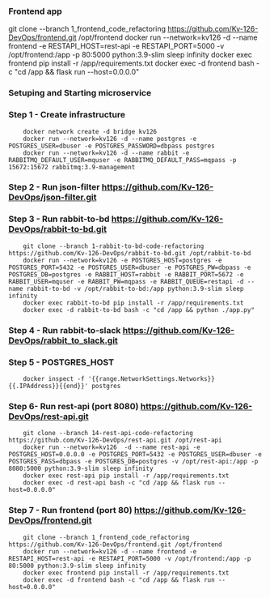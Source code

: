 ### Frontend app

git clone --branch 1_frontend_code_refactoring https://github.com/Kv-126-DevOps/frontend.git /opt/frontend
docker run --network=kv126 -d --name frontend -e RESTAPI_HOST=rest-api -e RESTAPI_PORT=5000 -v /opt/frontend:/app -p 80:5000 python:3.9-slim sleep infinity
docker exec frontend pip install -r /app/requirements.txt
docker exec -d frontend bash -c "cd /app && flask run --host=0.0.0.0"

### Setuping and Starting microservice

### Step 1 - Create infrastructure

		docker network create -d bridge kv126
		docker run --network=kv126 -d --name postgres -e POSTGRES_USER=dbuser -e POSTGRES_PASSWORD=dbpass postgres
		docker run --network=kv126 -d --name rabbit -e RABBITMQ_DEFAULT_USER=mquser -e RABBITMQ_DEFAULT_PASS=mqpass -p 15672:15672 rabbitmq:3.9-management

### Step 2 - Run json-filter		https://github.com/Kv-126-DevOps/json-filter.git

### Step 3 - Run rabbit-to-bd		https://github.com/Kv-126-DevOps/rabbit-to-bd.git

		git clone --branch 1-rabbit-to-bd-code-refactoring https://github.com/Kv-126-DevOps/rabbit-to-bd.git /opt/rabbit-to-bd
		docker run --network=kv126 -e POSTGRES_HOST=postgres -e POSTGRES_PORT=5432 -e POSTGRES_USER=dbuser -e POSTGRES_PW=dbpass -e POSTGRES_DB=postgres -e RABBIT_HOST=rabbit -e RABBIT_PORT=5672 -e RABBIT_USER=mquser -e RABBIT_PW=mqpass -e RABBIT_QUEUE=restapi -d --name rabbit-to-bd -v /opt/rabbit-to-bd:/app python:3.9-slim sleep infinity
		docker exec rabbit-to-bd pip install -r /app/requirements.txt
		docker exec -d rabbit-to-bd bash -c "cd /app && python ./app.py"

### Step 4 - Run rabbit-to-slack		https://github.com/Kv-126-DevOps/rabbit_to_slack.git

### Step 5 - POSTGRES_HOST

		docker inspect -f '{{range.NetworkSettings.Networks}}{{.IPAddress}}{{end}}' postgres

### Step 6- Run rest-api (port 8080)		https://github.com/Kv-126-DevOps/rest-api.git

		git clone --branch 14-rest-api-code-refactoring https://github.com/Kv-126-DevOps/rest-api.git /opt/rest-api
		docker run --network=kv126  -d --name rest-api -e POSTGRES_HOST=0.0.0.0 -e POSTGRES_PORT=5432 -e POSTGRES_USER=dbuser -e POSTGRES_PASS=dbpass -e POSTGRES_DB=postgres -v /opt/rest-api:/app -p 8080:5000 python:3.9-slim sleep infinity
		docker exec rest-api pip install -r /app/requirements.txt
		docker exec -d rest-api bash -c "cd /app && flask run --host=0.0.0.0"

### Step 7 - Run frontend (port 80)		https://github.com/Kv-126-DevOps/frontend.git

		git clone --branch 1_frontend_code_refactoring https://github.com/Kv-126-DevOps/frontend.git /opt/frontend
		docker run --network=kv126 -d --name frontend -e RESTAPI_HOST=rest-api -e RESTAPI_PORT=5000 -v /opt/frontend:/app -p 80:5000 python:3.9-slim sleep infinity
		docker exec frontend pip install -r /app/requirements.txt
		docker exec -d frontend bash -c "cd /app && flask run --host=0.0.0.0"
